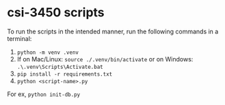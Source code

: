 # csi-3450 scripts

To run the scripts in the intended manner, run the following commands in a terminal:
1. `python -m venv .venv`
2. If on Mac/Linux: `source ./.venv/bin/activate` or on Windows: `.\.venv\Scripts\Activate.bat`
3. `pip install -r requirements.txt`
4. `python <script-name>.py`

For ex, `python init-db.py`
